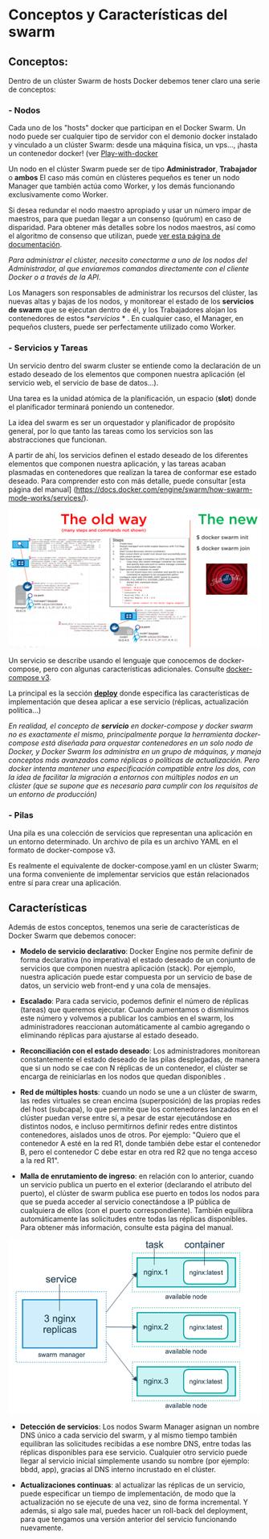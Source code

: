 # Conceptos y Características del swarm

## Conceptos:

Dentro de un clúster Swarm de hosts Docker debemos tener claro una serie de conceptos:

### - Nodos

Cada uno de los "hosts" docker que participan en el Docker Swarm.
Un nodo puede ser cualquier tipo de servidor con el demonio docker instalado y vinculado a un clúster Swarm: desde una máquina física, un vps..., ¡hasta un contenedor docker! (ver [Play-with-docker](https://labs.play-with-docker.com)

Un nodo en el clúster Swarm puede ser de tipo **Administrador**, **Trabajador** o **ambos**
El caso más común en clústeres pequeños es tener un nodo Manager que también actúa como Worker, y los demás funcionando exclusivamente como Worker.

Si desea redundar el nodo maestro apropiado y usar un número impar de maestros, para que puedan llegar a un consenso (quórum) en caso de disparidad. Para obtener más detalles sobre los nodos maestros, así como el algoritmo de consenso que utilizan, puede [ver esta página de documentación](https://docs.docker.com/engine/swarm/admin_guide/#operate-manager-nodes-in-a-swarm).

*Para administrar el clúster, necesito conectarme a uno de los nodos del Administrador, al que enviaremos comandos directamente con el cliente Docker o a través de la API.*

Los Managers son responsables de administrar los recursos del clúster, las nuevas altas y bajas de los nodos, y monitorear el estado de los **servicios de swarm** que se ejecutan dentro de él, y los Trabajadores alojan los contenedores de estos **servicios* * . En cualquier caso, el Manager, en pequeños clusters, puede ser perfectamente utilizado como Worker.

### - Servicios y Tareas

Un servicio dentro del swarm cluster se entiende como la declaración de un estado deseado de los elementos que componen nuestra aplicación (el servicio web, el servicio de base de datos…).

Una tarea es la unidad atómica de la planificación, un espacio (**slot**) donde el planificador terminará poniendo un contenedor.

La idea del swarm es ser un orquestador y planificador de propósito general, por lo que tanto las tareas como los servicios son las abstracciones que funcionan.

A partir de ahí, los servicios definen el estado deseado de los diferentes elementos que componen nuestra aplicación, y las tareas acaban plasmadas en contenedores que realizan la tarea de conformar ese estado deseado. Para comprender esto con más detalle, puede consultar [esta página del manual] (https://docs.docker.com/engine/swarm/how-swarm-mode-works/services/).

![imagen](../_media/05_docker_swarm/swarm02.png)

Un servicio se describe usando el lenguaje que conocemos de docker-compose, pero con algunas características adicionales. Consulte [docker-compose v3](https://docs.docker.com/compose/compose-file/compose-versioning/#version-3).

La principal es la sección [**deploy**](https://docs.docker.com/compose/compose-file/#deploy) donde especifica las características de implementación que desea aplicar a ese servicio (réplicas, actualización política...)

*En realidad, el concepto de **servicio** en docker-compose y docker swarm no es exactamente el mismo, principalmente porque la herramienta docker-compose está diseñada para orquestar contenedores en un solo nodo de Docker, y Docker Swarm los administra en un grupo de máquinas, y maneja conceptos más avanzados como réplicas o políticas de actualización.
Pero docker intenta mantener una especificación compatible entre los dos, con la idea de facilitar la migración a entornos con múltiples nodos en un clúster (que se supone que es necesario para cumplir con los requisitos de un entorno de producción)*

### - Pilas

Una pila es una colección de servicios que representan una aplicación en un entorno determinado. Un archivo de pila es un archivo YAML en el formato de docker-compose v3.

Es realmente el equivalente de docker-compose.yaml en un clúster Swarm; una forma conveniente de implementar servicios que están relacionados entre sí para crear una aplicación.

## Características

Además de estos conceptos, tenemos una serie de características de Docker Swarm que debemos conocer:
 
* **Modelo de servicio declarativo**: Docker Engine nos permite definir de forma declarativa (no imperativa) el estado deseado de un conjunto de servicios que componen nuestra aplicación (stack). Por ejemplo, nuestra aplicación puede estar compuesta por un servicio de base de datos, un servicio web front-end y una cola de mensajes.
 
* **Escalado**: Para cada servicio, podemos definir el número de réplicas (tareas) que queremos ejecutar. Cuando aumentamos o disminuimos este número y volvemos a publicar los cambios en el swarm, los administradores reaccionan automáticamente al cambio agregando o eliminando réplicas para ajustarse al estado deseado.
 
* **Reconciliación con el estado deseado**: Los administradores monitorean constantemente el estado deseado de las pilas desplegadas, de manera que si un nodo se cae con N réplicas de un contenedor, el clúster se encarga de reiniciarlas en los nodos que quedan disponibles .

* **Red de múltiples hosts**: cuando un nodo se une a un clúster de swarm, las redes virtuales se crean encima (superposición) de las propias redes del host (subcapa), lo que permite que los contenedores lanzados en el clúster puedan verse entre sí, a pesar de estar ejecutándose en distintos nodos, e incluso permitirnos definir redes entre distintos contenedores, aislados unos de otros. Por ejemplo: "Quiero que el contenedor A esté en la red R1, donde también debe estar el contenedor B, pero el contenedor C debe estar en otra red R2 que no tenga acceso a la red R1".
 
* **Malla de enrutamiento de ingreso**: en relación con lo anterior, cuando un servicio publica un puerto en el exterior (declarando el atributo del puerto), el clúster de swarm publica ese puerto en todos los nodos para que se pueda acceder al servicio conectándose a IP pública de cualquiera de ellos (con el puerto correspondiente). También equilibra automáticamente las solicitudes entre todas las réplicas disponibles. Para obtener más información, consulte esta página del manual.

![img](../_media/05_docker_swarm/swarm03.png)

* **Detección de servicios**: Los nodos Swarm Manager asignan un nombre DNS único a cada servicio del swarm, y al mismo tiempo también equilibran las solicitudes recibidas a ese nombre DNS, entre todas las réplicas disponibles para ese servicio. Cualquier otro servicio puede llegar al servicio inicial simplemente usando su nombre (por ejemplo: bbdd, app), gracias al DNS interno incrustado en el clúster.

* **Actualizaciones continuas**: al actualizar las réplicas de un servicio, puede especificar un tiempo de implementación, de modo que la actualización no se ejecute de una vez, sino de forma incremental. Y además, si algo sale mal, puedes hacer un roll-back del deployment, para que tengamos una versión anterior del servicio funcionando nuevamente.

